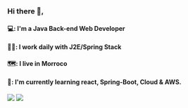 
### Hi there 👋, 

#### 💻: I'm a Java Back-end Web Developer
#### 👨‍💼: I work daily with J2E/Spring Stack 
#### 🗺️: I live in Morroco 
#### 📗: I'm currently learning react, Spring-Boot, Cloud & AWS. 

![](https://github-readme-stats.vercel.app/api?username=mashateayoub&theme=dark&hide_border=false&include_all_commits=false&count_private=false)
![](https://github-readme-streak-stats.herokuapp.com/?user=mashateayoub&theme=dark&hide_border=false)

